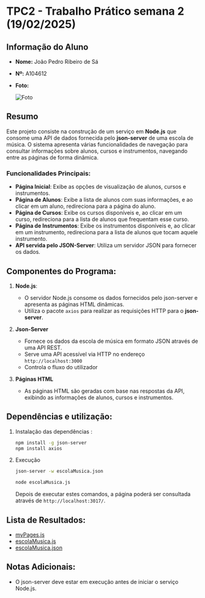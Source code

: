 # TPC2 - Trabalho Prático semana 2 (19/02/2025)

## Informação do Aluno

- **Nome:** João Pedro Ribeiro de Sá
- **Nº:** A104612
- **Foto:**

  ![Foto](https://avatars.githubusercontent.com/u/116807604?v=4)

## Resumo

Este projeto consiste na construção de um serviço em **Node.js** que consome uma API de dados fornecida pelo **json-server** de uma escola de música. O sistema apresenta várias funcionalidades
de navegação para consultar informações sobre alunos, cursos e instrumentos, navegando entre as páginas de forma dinâmica.

### Funcionalidades Principais:

- **Página Inicial**: Exibe as opções de visualização de alunos, cursos e instrumentos.
- **Página de Alunos**: Exibe a lista de alunos com suas informações, e ao clicar em um aluno, redireciona para a página do aluno.
- **Página de Cursos**:  Exibe os cursos disponíveis e, ao clicar em um curso, redireciona para a lista de alunos que frequentam esse curso.
- **Página de Instrumentos**: Exibe os instrumentos disponíveis e, ao clicar em um instrumento, redireciona para a lista de alunos que tocam aquele instrumento.
- **API servida pelo JSON-Server**: Utiliza um servidor JSON para fornecer os dados.

## Componentes do Programa:

1. **Node.js**:

   - O servidor Node.js consome os dados fornecidos pelo json-server e apresenta as páginas HTML dinâmicas.
   - Utiliza o pacote ```axios``` para realizar as requisições HTTP para o **json-server**.

2. **Json-Server**

   - Fornece os dados da escola de música em formato JSON através de uma API REST.
   - Serve uma API acessível via HTTP no endereço ```http://localhost:3000```
   - Controla o fluxo do utilizador

3. **Páginas HTML**
   - As páginas HTML são geradas com base nas respostas da API, exibindo as informações de alunos, cursos e instrumentos.

## Dependências e utilização:

1. Instalação das dependências :
   ```sh
   npm install -g json-server
   npm install axios
   ```
2. Execução

   ```sh
   json-server -w escolaMusica.json
   ```

   ```sh
   node escolaMusica.js
   ```

   Depois de executar estes comandos, a página poderá ser consultada através de ```http://localhost:3017/```.

## Lista de Resultados:

- [myPages.js](myPages.js)
- [escolaMusica.js](escolaMusica.js)
- [escolaMusica.json](escolaMusica.json)

## Notas Adicionais:

- O json-server deve estar em execução antes de iniciar o serviço Node.js.
